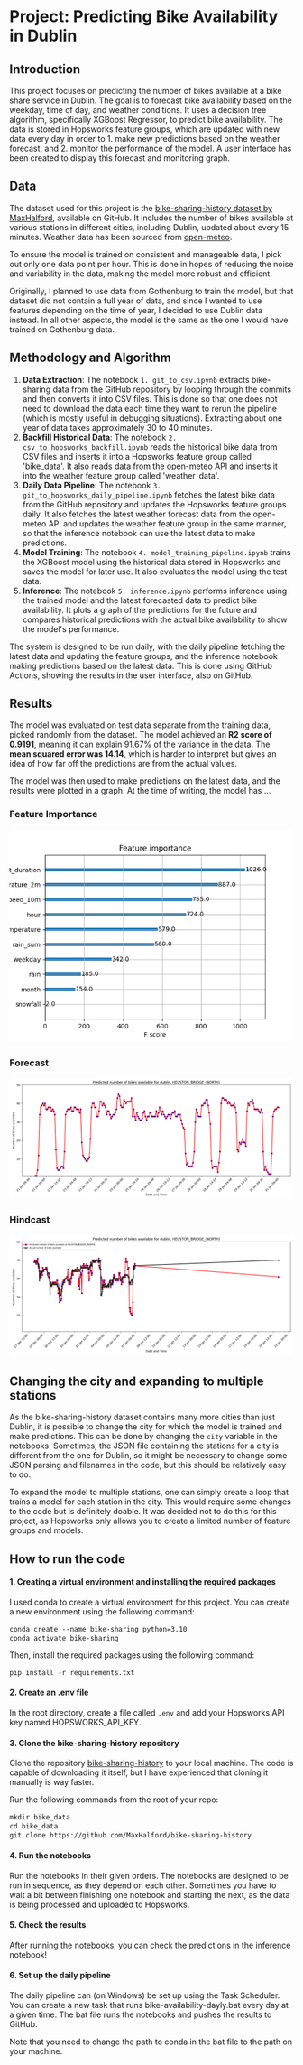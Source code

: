 # Project: Predicting Bike Availability in Dublin

## Introduction

This project focuses on predicting the number of bikes available at a bike share service in Dublin. The goal is to forecast bike availability based on the weekday, time of day, and weather conditions. It uses a decision tree algorithm, specifically XGBoost Regressor, to predict bike availability. The data is stored in Hopsworks feature groups, which are updated with new data every day in order to 1. make new predictions based on the weather forecast, and 2. monitor the performance of the model. A user interface has been created to display this forecast and monitoring graph.

## Data

The dataset used for this project is the [bike-sharing-history dataset by MaxHalford](https://github.com/MaxHalford/bike-sharing-history), available on GitHub. It includes the number of bikes available at various stations in different cities, including Dublin, updated about every 15 minutes. Weather data has been sourced from [open-meteo](https://open-meteo.com/).

To ensure the model is trained on consistent and manageable data, I pick out only one data point per hour. This is done in hopes of reducing the noise and variability in the data, making the model more robust and efficient.

Originally, I planned to use data from Gothenburg to train the model, but that dataset did not contain a full year of data, and since I wanted to use features depending on the time of year, I decided to use Dublin data instead. In all other aspects, the model is the same as the one I would have trained on Gothenburg data. 

## Methodology and Algorithm

1. **Data Extraction**: The notebook `1. git_to_csv.ipynb` extracts bike-sharing data from the GitHub repository by looping through the commits and then converts it into CSV files. This is done so that one does not need to download the data each time they want to rerun the pipeline (which is mostly useful in debugging situations). Extracting about one year of data takes approximately 30 to 40 minutes.
2. **Backfill Historical Data**: The notebook `2. csv_to_hopsworks_backfill.ipynb` reads the historical bike data from CSV files and inserts it into a Hopsworks feature group called 'bike_data'. It also reads data from the open-meteo API and inserts it into the weather feature group called 'weather_data'.
3. **Daily Data Pipeline**: The notebook `3. git_to_hopsworks_daily_pipeline.ipynb` fetches the latest bike data from the GitHub repository and updates the Hopsworks feature groups daily. It also fetches the latest weather forecast data from the open-meteo API and updates the weather feature group in the same manner, so that the inference notebook can use the latest data to make predictions.
4. **Model Training**: The notebook `4. model_training_pipeline.ipynb` trains the XGBoost model using the historical data stored in Hopsworks and saves the model for later use. It also evaluates the model using the test data.
5. **Inference**: The notebook `5. inference.ipynb` performs inference using the trained model and the latest forecasted data to predict bike availability. It plots a graph of the predictions for the future and compares historical predictions with the actual bike availability to show the model's performance.

The system is designed to be run daily, with the daily pipeline fetching the latest data and updating the feature groups, and the inference notebook making predictions based on the latest data. This is done using GitHub Actions, showing the results in the user interface, also on GitHub.

## Results

The model was evaluated on test data separate from the training data, picked randomly from the dataset. The model achieved an **R2 score of 0.9191**, meaning it can explain 91.67% of the variance in the data. The **mean squared error was 14.14**, which is harder to interpret but gives an idea of how far off the predictions are from the actual values.

The model was then used to make predictions on the latest data, and the results were plotted in a graph. At the time of writing, the model has ...

### Feature Importance

![Feature Importance](bike_model/images/feature_importance.png)

### Forecast

![Forecast](docs\bike_availability_forecast.png)

### Hindcast

![Hindcast](docs\bike_availability_hindcast_1day.png)


## Changing the city and expanding to multiple stations

As the bike-sharing-history dataset contains many more cities than just Dublin, it is possible to change the city for which the model is trained and make predictions. This can be done by changing the `city` variable in the notebooks. Sometimes, the JSON file containing the stations for a city is different from the one for Dublin, so it might be necessary to change some JSON parsing and filenames in the code, but this should be relatively easy to do.

To expand the model to multiple stations, one can simply create a loop that trains a model for each station in the city. This would require some changes to the code but is definitely doable. It was decided not to do this for this project, as Hopsworks only allows you to create a limited number of feature groups and models.

## How to run the code

#### 1. Creating a virtual environment and installing the required packages
I used conda to create a virtual environment for this project. You can create a new environment using the following command:
```
conda create --name bike-sharing python=3.10
conda activate bike-sharing
```

Then, install the required packages using the following command:
```
pip install -r requirements.txt
```

#### 2. Create an .env file 
In the root directory, create a file called `.env` and add your Hopsworks API key named HOPSWORKS_API_KEY.

#### 3. Clone the bike-sharing-history repository

Clone the repository [bike-sharing-history](https://github.com/MaxHalford/bike-sharing-history) to your local machine. The code is capable of downloading it itself, but I have experienced that cloning it manually is way faster.

Run the following commands from the root of your repo:
```
mkdir bike_data
cd bike_data
git clone https://github.com/MaxHalford/bike-sharing-history
```

#### 4. Run the notebooks

Run the notebooks in their given orders. The notebooks are designed to be run in sequence, as they depend on each other. Sometimes you have to wait a bit between finishing one notebook and starting the next, as the data is being processed and uploaded to Hopsworks.

#### 5. Check the results

After running the notebooks, you can check the predictions in the inference notebook!

#### 6. Set up the daily pipeline

The daily pipeline can (on Windows) be set up using the Task Scheduler. You can create a new task that runs bike-availability-dayly.bat every day at a given time. The bat file runs the notebooks and pushes the results to GitHub.

Note that you need to change the path to conda in the bat file to the path on your machine.